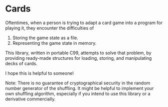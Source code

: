 # Cards
Oftentimes, when a person is trying to adapt a card game into a program for playing it, they encounter the difficulties of 
1. Storing the game state as a file. 
2. Representing the game state in memory.

This library, written in portable C99, attempts to solve that problem, by providing ready-made structures for loading, storing, and manipulating decks of cards. 

I hope this is helpful to someone!

Note: There is no guarantee of cryptographical security in the random number generator of the shuffling. It might be helpful to implement your own shuffling algorithm, especially if you intend to use this library or a derivative commercially. 
